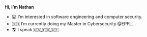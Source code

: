 **Hi, I’m Nathan**
- 💻 I’m interested in software engineering and computer security.
- 🇨🇭 I’m currently doing my Master in Cybersecurity @EPFL.
- 🌎 I speak 🇺🇸,🇫🇷,🇩🇪.

<!---
nathanduchesne/nathanduchesne is a ✨ special ✨ repository because its `README.md` (this file) appears on your GitHub profile.
You can click the Preview link to take a look at your changes.
--->
